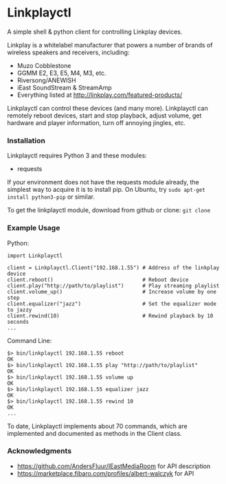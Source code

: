
# Linkplayctl

A simple shell & python client for controlling Linkplay devices.

Linkplay is a whitelabel manufacturer that powers a number of brands of wireless speakers and receivers, including:
* Muzo Cobblestone
* GGMM E2, E3, E5, M4, M3, etc.
* Riversong/ANEWISH
* iEast SoundStream & StreamAmp
* Everything listed at http://linkplay.com/featured-products/

Linkplayctl can control these devices (and many more).  Linkplayctl can remotely reboot devices, start and stop playback, adjust volume, get hardware and player information, turn off annoying jingles, etc.  



### Installation

Linkplayctl requires Python 3 and these modules:
* requests

If your environment does not have the requests module already, the simplest way to acquire it is to install pip.  On Ubuntu, try
```sudo apt-get install python3-pip```  or similar.

To get the linkplayctl module, download from github or clone:
```git clone ```


### Example Usage

Python:

```
import Linkplayctl

client = Linkplayctl.Client("192.168.1.55") # Address of the linkplay device
client.reboot()                             # Reboot device
client.play("http://path/to/playlist")      # Play streaming playlist
client.volume_up()                          # Increase volume by one step
client.equalizer("jazz")                    # Set the equalizer mode to jazzy
client.rewind(10)                           # Rewind playback by 10 seconds
...

```

Command Line:

```
$> bin/linkplayctl 192.168.1.55 reboot
OK
$> bin/linkplayctl 192.168.1.55 play "http://path/to/playlist"
OK
$> bin/linkplayctl 192.168.1.55 volume up
OK
$> bin/linkplayctl 192.168.1.55 equalizer jazz
OK
$> bin/linkplayctl 192.168.1.55 rewind 10
OK
...

```

To date, Linkplayctl implements about 70 commands, which are implemented and documented as methods in the Client class.  





### Acknowledgments

* https://github.com/AndersFluur/IEastMediaRoom for API description
* https://marketplace.fibaro.com/profiles/albert-walczyk for API



